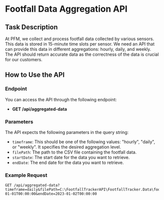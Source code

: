 # Footfall Data Aggregation API

## Task Description

At PFM, we collect and process footfall data collected by various sensors. This data is stored in 15-minute time slots per sensor. We need an API that can provide this data in different aggregations: hourly, daily, and weekly. The API should return accurate data as the correctness of the data is crucial for our customers.

## How to Use the API

### Endpoint

You can access the API through the following endpoint:

- **GET /api/aggregated-data**

### Parameters

The API expects the following parameters in the query string:

- `timeframe`: This should be one of the following values: "hourly", "daily", or "weekly". It specifies the desired aggregation level.
- `filePath`: The path to the CSV file containing the footfall data.
- `startDate`: The start date for the data you want to retrieve.
- `endDate`: The end date for the data you want to retrieve.

### Example Request

```http
GET /api/aggregated-data?timeframe=daily&filePath=C:\FootfallTrackerAPI\FootfallTracker.Data\footfall_data.csv&startDate=2023-01-01T00:00:00&endDate=2023-01-02T00:00:00
```
